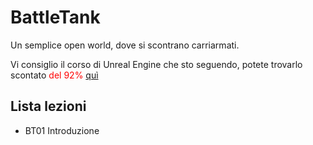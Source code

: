 # BattleTank
Un semplice open world, dove si scontrano carriarmati.

Vi consiglio il corso di Unreal Engine che sto seguendo, potete trovarlo scontato <span style="color:red">del 92%</span> [quì](https://www.udemy.com/unrealcourse?couponCode=GitHubSpecial)

## Lista lezioni

- BT01 Introduzione
